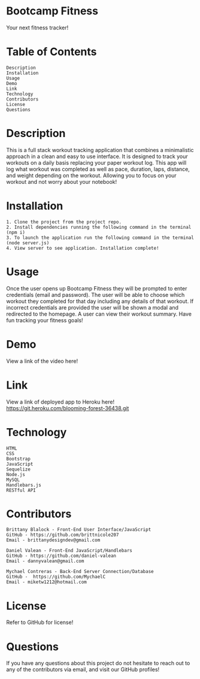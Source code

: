 # Bootcamp Fitness

Your next fitness tracker!

# Table of Contents

    Description
    Installation
    Usage
    Demo
    Link
    Technology
    Contributors
    License
    Questions

# Description

This is a full stack workout tracking application that combines a minimalistic approach in a clean and easy to use interface. It is designed to track your workouts on a daily basis replacing your paper workout log. This app will log what workout was completed as well as pace, duration, laps, distance, and weight depending on the workout. Allowing you to focus on your workout and not worry about your notebook!

# Installation

    1. Clone the project from the project repo.
    2. Install dependencies running the following command in the terminal (npm i)
    3. To launch the application run the following command in the terminal (node server.js)
    4. View server to see application. Installation complete!

# Usage

Once the user opens up Bootcamp Fitness they will be prompted to enter credentials (email and password). The user will be able to choose which workout they completed for that day including any details of that workout. If incorrect credentials are provided the user will be shown a modal and redirected to the homepage. A user can view their workout summary. Have fun tracking your fitness goals!

# Demo

View a link of the video here!

# Link

View a link of deployed app to Heroku here!
https://git.heroku.com/blooming-forest-36438.git

# Technology

    HTML
    CSS
    Bootstrap
    JavaScript
    Sequelize
    Node.js
    MySQL
    Handlebars.js
    RESTful API

# Contributors

    Brittany Blalock - Front-End User Interface/JavaScript
    GitHub - https://github.com/brittnicole207
    Email - brittanydesigndev@gmail.com

    Daniel Valean - Front-End JavaScript/Handlebars
    GitHub - https://github.com/daniel-valean
    Email - dannyvalean@gmail.com 

    Mychael Contreras - Back-End Server Connection/Database
    GitHub -  https://github.com/MychaelC
    Email - miketw1212@hotmail.com

# License

Refer to GitHub for license!

# Questions

If you have any questions about this project do not hesitate to reach out to any of the contributors via email, and visit our GitHub profiles!